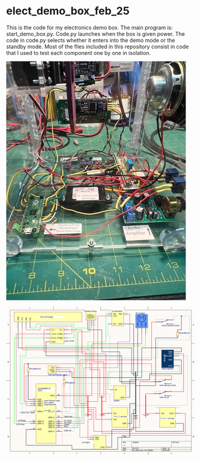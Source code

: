 # elect_demo_box_feb_25
This is the code for my electronics demo box.  The main program is: start_demo_box.py.  Code.py launches when the box is given power.  The code in code.py selects whether it enters into the demo mode or the standby mode.
Most of the flies included in this repository consist in code that I used to test each component one by one in isolation.

![back view of the box](back_of_box.jpg)

![Image of the schematic for this project](schematic_2.PNG)
